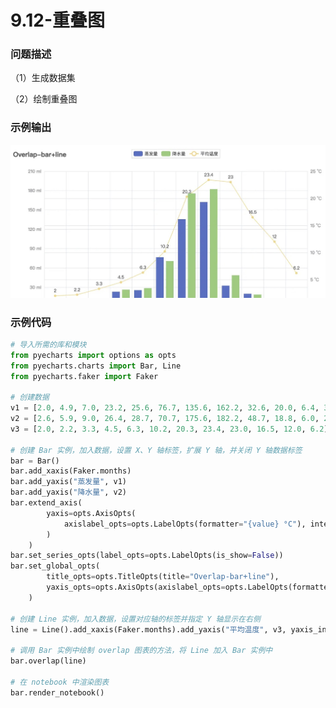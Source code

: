 # 9.12-重叠图

### 问题描述

（1）生成数据集

（2）绘制重叠图

### 示例输出

<img src="https://github.com/jm199504/Python-Exercises/blob/master/9-%E7%BB%98%E5%88%B6%E5%9B%BE%E8%A1%A8%EF%BC%88pyecharts%EF%BC%89/9.12-%E9%87%8D%E5%8F%A0%E5%9B%BE/Figure_1.jpg?raw=true" style="zoom:80%;" />

### 示例代码

```python
# 导入所需的库和模块
from pyecharts import options as opts
from pyecharts.charts import Bar, Line
from pyecharts.faker import Faker

# 创建数据
v1 = [2.0, 4.9, 7.0, 23.2, 25.6, 76.7, 135.6, 162.2, 32.6, 20.0, 6.4, 3.3]
v2 = [2.6, 5.9, 9.0, 26.4, 28.7, 70.7, 175.6, 182.2, 48.7, 18.8, 6.0, 2.3]
v3 = [2.0, 2.2, 3.3, 4.5, 6.3, 10.2, 20.3, 23.4, 23.0, 16.5, 12.0, 6.2]

# 创建 Bar 实例，加入数据，设置 X、Y 轴标签，扩展 Y 轴，并关闭 Y 轴数据标签
bar = Bar()
bar.add_xaxis(Faker.months)
bar.add_yaxis("蒸发量", v1)
bar.add_yaxis("降水量", v2)
bar.extend_axis(
        yaxis=opts.AxisOpts(
            axislabel_opts=opts.LabelOpts(formatter="{value} °C"), interval=5
        )
    )
bar.set_series_opts(label_opts=opts.LabelOpts(is_show=False))
bar.set_global_opts(
        title_opts=opts.TitleOpts(title="Overlap-bar+line"),
        yaxis_opts=opts.AxisOpts(axislabel_opts=opts.LabelOpts(formatter="{value} ml")),
    )

# 创建 Line 实例，加入数据，设置对应轴的标签并指定 Y 轴显示在右侧
line = Line().add_xaxis(Faker.months).add_yaxis("平均温度", v3, yaxis_index=1)

# 调用 Bar 实例中绘制 overlap 图表的方法，将 Line 加入 Bar 实例中
bar.overlap(line)

# 在 notebook 中渲染图表
bar.render_notebook()
```